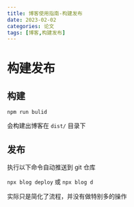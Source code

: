 ```yaml
---
title: 博客使用指南-构建发布
date: 2023-02-02
categories: 论文
tags: [博客,构建发布]
---
```


# 构建发布

## 构建

`npm run bulid`

会构建出博客在 `dist/` 目录下

## 发布

执行以下命令自动推送到 git 仓库

`npx blog deploy` 或 `npx blog d`

实际只是简化了流程，并没有做特别多的操作
